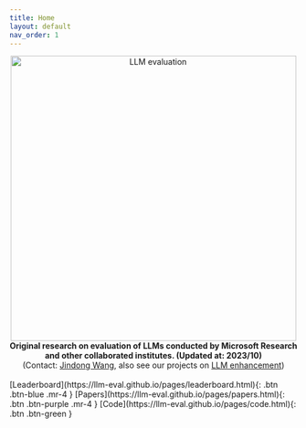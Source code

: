 ```yaml
---
title: Home
layout: default
nav_order: 1
---
```


<div align="center">
  <img src="https://github.com/MLGroupJLU/LLM-eval-survey/blob/main/imgs/logo-llmeval.png?raw=true" alt="LLM evaluation" width="500"><br>
  <strong>
    Original research on evaluation of LLMs conducted by Microsoft Research and other collaborated institutes. (Updated at: 2023/10)
  </strong><br>
  (Contact: <a href="https://jd92.wang/">Jindong Wang</a>, also see our projects on <a href="https://llm-enhance.github.io/">LLM enhancement</a>)
</div>
<br>


<span class="fs-6">
[Leaderboard](https://llm-eval.github.io/pages/leaderboard.html){: .btn .btn-blue .mr-4 }
[Papers](https://llm-eval.github.io/pages/papers.html){: .btn .btn-purple .mr-4 }
[Code](https://llm-eval.github.io/pages/code.html){: .btn .btn-green }
</span>


